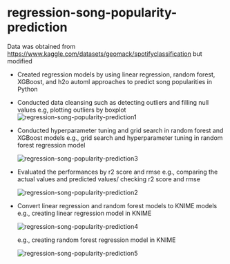 # regression-song-popularity-prediction
Data was obtained from https://www.kaggle.com/datasets/geomack/spotifyclassification but modified

- Created regression models by using linear regression, random forest, XGBoost, and h2o automl approaches to predict song popularities in Python
- Conducted data cleansing such as detecting outliers and filling null values
  e.g, plotting outliers by boxplot
  ![regression-song-popularity-prediction1](https://github.com/youngmin-jin/regression-song-popularity-prediction/assets/135728064/07026174-8b1a-4b40-ab81-f527976eb481)
  
- Conducted hyperparameter tuning and grid search in random forest and XGBoost models
  e.g., grid search and hyperparameter tuning in random forest regression model
  
  ![regression-song-popularity-prediction3](https://github.com/youngmin-jin/regression-song-popularity-prediction/assets/135728064/37bda520-2daa-4eb8-9f9e-e7bfc26761e5)

- Evaluated the performances by r2 score and rmse
  e.g., comparing the actual values and predicted values/ checking r2 score and rmse
  
  ![regression-song-popularity-prediction2](https://github.com/youngmin-jin/regression-song-popularity-prediction/assets/135728064/5a7b891c-8253-45e8-b41f-a12e47f3548a)

- Convert linear regression and random forest models to KNIME models
  e.g., creating linear regression model in KNIME
  
  ![regression-song-popularity-prediction4](https://github.com/youngmin-jin/regression-song-popularity-prediction/assets/135728064/4261f92c-288d-443e-a26a-d4e4968128ee)

  e.g., creating random forest regression model in KNIME
  
  ![regression-song-popularity-prediction5](https://github.com/youngmin-jin/regression-song-popularity-prediction/assets/135728064/6c82b99c-fda3-4b4e-9141-568661e33988)
